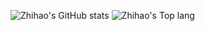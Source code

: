 ![Zhihao's GitHub stats](https://github-readme-stats.vercel.app/api?username=LinZhihao-723&count_private=true&include_all_commits=true&show_icons=true&hide_border=true)
![Zhihao's Top lang](https://github-readme-stats.vercel.app/api/top-langs/?username=LinZhihao-723&layout=compact&theme=buefy&hide_border=true)
